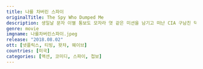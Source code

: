 ```yaml
---
title: 나를 차버린 스파이
originalTitle: The Spy Who Dumped Me
description: 생일날 문자 이별 통보도 모자라 엿 같은 미션을 남기고 떠난 CIA 구남친 덕에 오드리와 절친 모건은 국제적인 범죄에 연루된다. 얼떨결에 스파이가 되어버린 이들이 유럽 전역을 누비는 가운데, 정체를 알 수 없는 영국 요원들이 접근하고 최정예 킬러까지 따라붙으며 두 절친의 입담과 액션이 터지기 시작하는데… 올여름, 이들의 근본 없는 액션이 당신을 깨운다!​
genre: movie
imgname: 나를차버린스파이.jpeg
release: "2018.08.02"
ott: [넷플릭스, 티빙, 왓챠, 웨이브]
countries: [미국]
categories: [액션, 코미디, 스파이, 첩보]
---
```


